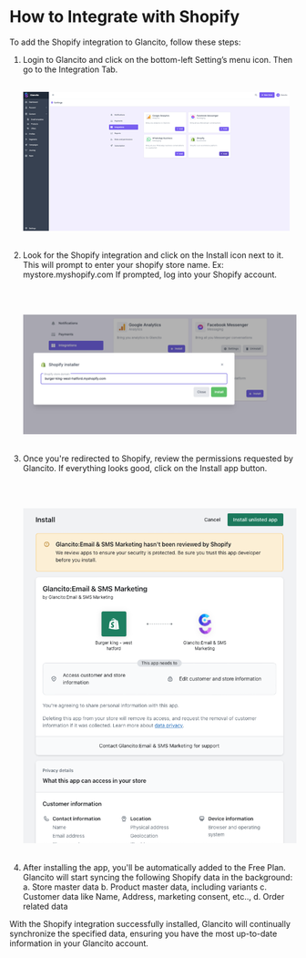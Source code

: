 # How to Integrate with Shopify

To add the Shopify integration to Glancito, follow these steps:

1.	Login to Glancito and click on the bottom-left Setting’s menu icon. Then go to the Integration Tab.
      <br> <!-- Add an empty line --> </br>
      
      ![Shopify Integration](../../assets/integrations/shopify-integration.png)
      <br> <!-- Add an empty line --> </br>
      

2.	Look for the Shopify integration and click on the Install icon next to it. This will prompt to enter your shopify store name. Ex: mystore.myshopify.com
      If prompted, log into your Shopify account.

      <br> <!-- Add an empty line --> </br>

      ![Shopify Integration](../../assets/integrations/shopify-setting-integration.png)
      <br> <!-- Add an empty line --> </br>
      
3.	Once you're redirected to Shopify, review the permissions requested by Glancito. If everything looks good, click on the Install app button.

      <br> <!-- Add an empty line --> </br>

      ![Shopify Integration](../../assets/integrations/shopify-install-screen.png)
      <br> <!-- Add an empty line --> </br>

4.	After installing the app, you'll be automatically added to the Free Plan. Glancito will start syncing the following Shopify data in the background:
      a.	Store master data
      b.	Product master data, including variants
      c.	Customer data like Name, Address, marketing consent, etc..,
      d.	Order related data

With the Shopify integration successfully installed, Glancito will continually synchronize the specified data, ensuring you have the most up-to-date information in your Glancito account.

